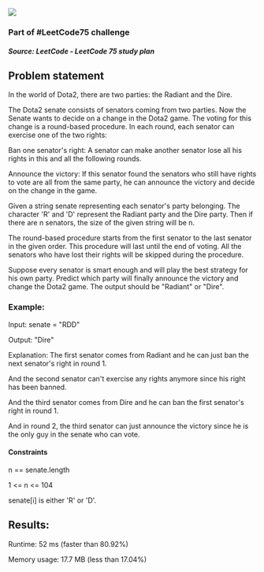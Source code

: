 <img src='https://img.shields.io/badge/Difficulty-Medium-orange'>

<h3>Part of #LeetCode75 challenge</h3>

<h5>Source: LeetCode - LeetCode 75 study plan</h5>

<h2>Problem statement</h2>

In the world of Dota2, there are two parties: the Radiant and the Dire.

The Dota2 senate consists of senators coming from two parties. Now the Senate wants to decide on a change in the Dota2 game. The voting for this change is a round-based procedure. In each round, each senator can exercise one of the two rights:

Ban one senator's right: A senator can make another senator lose all his rights in this and all the following rounds.

Announce the victory: If this senator found the senators who still have rights to vote are all from the same party, he can announce the victory and decide on the change in the game.

Given a string senate representing each senator's party belonging. The character 'R' and 'D' represent the Radiant party and the Dire party. Then if there are n senators, the size of the given string will be n.

The round-based procedure starts from the first senator to the last senator in the given order. This procedure will last until the end of voting. All the senators who have lost their rights will be skipped during the procedure.

Suppose every senator is smart enough and will play the best strategy for his own party. Predict which party will finally announce the victory and change the Dota2 game. The output should be "Radiant" or "Dire".

<h3>Example:</h3>

Input: senate = "RDD"

Output: "Dire"

Explanation: 
The first senator comes from Radiant and he can just ban the next senator's right in round 1. 

And the second senator can't exercise any rights anymore since his right has been banned. 

And the third senator comes from Dire and he can ban the first senator's right in round 1. 

And in round 2, the third senator can just announce the victory since he is the only guy in the senate who can vote.

<h4>Constraints</h4>

n == senate.length

1 <= n <= 104

senate[i] is either 'R' or 'D'.

<h2>Results:</h2>

<p>Runtime: 52 ms (faster than 80.92%)</p>
Memory usage: 17.7 MB (less than 17.04%)